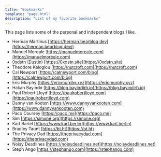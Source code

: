 ```yaml
---
title: "Bookmarks"
template: "page.html"
description: "List of my favorite bookmarks"
---
```


This page lists some of the personal and independent blogs I like.

- Herman Martinus [https://herman.bearblog.dev](https://herman.bearblog.dev/) 
- Manuel Moreale [https://manuelmoreale.com](https://manuelmoreale.com)
- 0xdstn (Dustin) [https://0xdstn.site](https://0xdstn.site)
- Theodore Keloglou [https://nutcroft.com](https://nutcroft.com)
- Cal Newport [https://calnewport.com/blog](https://calnewport.com/blog)
- Eric Murphy [https://ericmurphy.xyz](https://ericmurphy.xyz)
- Hakan Bayındır [https://blog.bayindirh.io](https://blog.bayindirh.io)
- Paul Robert Lloyd [https://paulrobertlloyd.com](https://paulrobertlloyd.com)
- Danny van Kooten [https://www.dannyvankooten.com](https://www.dannyvankooten.com)
- Paco Coursey [https://paco.me](https://paco.me)
- Sim [https://simone.org](https://simone.org)
- Karl Bartel [https://www.karl.berlin](https://www.karl.berlin)
- Bradley Taunt [https://bt.ht](https://bt.ht)
- The Privacy Dad [https://theprivacydad.com](https://theprivacydad.com)
- Noisy Deadlines [https://noisydeadlines.net](https://noisydeadlines.net)
- Steph Ango [https://stephango.com](https://stephango.com)
